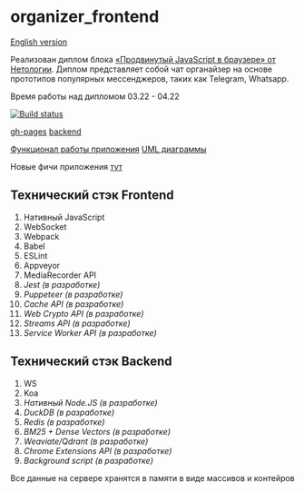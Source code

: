 # organizer_frontend

[English version](https://github.com/stanis1avs/organizer_frontend/blob/main/README-en.md) 

Реализован диплом блока [«Продвинутый JavaScript в браузере» от Нетологии](https://github.com/netology-code/ahj-diploma).
Диплом представляет собой чат органайзер на основе прототипов популярных мессенджеров, таких как Telegram, Whatsapp.

Время работы над дипломом 03.22 - 04.22

[![Build status](https://ci.appveyor.com/api/projects/status/7h7rk7ht9pm42jym?svg=true)](https://ci.appveyor.com/project/Stanislavsus-prj/organizer-frontend)

[gh-pages](https://stanislavsus-prj.github.io/organizer_frontend/) 
[backend](https://github.com/Stanislavsus-prj/organizer_backend) 

[Функционал работы приложения](https://github.com/stanis1avs/organizer_frontend/blob/main/FUNCTIONAL.md)
[UML диаграммы](https://github.com/stanis1avs/organizer_frontend/blob/main/UML.md)

Новые фичи приложения [тут](https://github.com/users/stanis1avs/projects/1)

## Технический стэк Frontend

1. Нативный JavaScript
2. WebSocket
3. Webpack
4. Babel
5. ESLint
6. Appveyor
7. MediaRecorder API
8. _Jest (в разработке)_
9. _Puppeteer (в разработке)_
10. _Cache API (в разработке)_
11. _Web Crypto API (в разработке)_
12. _Streams API (в разработке)_
13. _Service Worker API (в разработке)_ 

## Технический стэк Backend
1. WS
2. Koa
3. _Нативный Node.JS (в разработке)_
4. _DuckDB (в разработке)_
5. _Redis (в разработке)_
6. _BM25 + Dense Vectors (в разработке)_
7. _Weaviate/Qdrant (в разработке)_
8. _Chrome Extensions API (в разработке)_
9. _Background script (в разработке)_



Все данные на сервере хранятся в памяти в виде массивов и контейров
